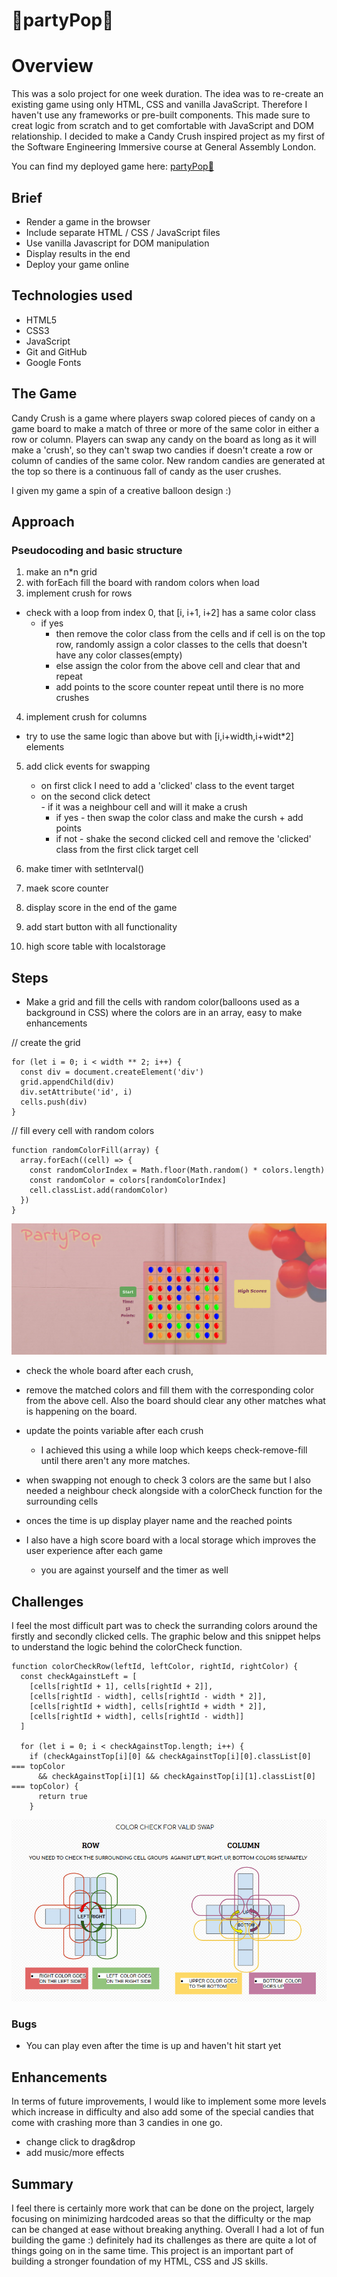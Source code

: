 # 🎈partyPop🎈

# Overview


This was a solo project for one week duration. The idea was to re-create an existing game using only HTML, CSS and vanilla JavaScript. Therefore I haven't use any frameworks or pre-built components. This made sure to creat logic from scratch and to get comfortable with JavaScript and DOM relationship.
I decided to make a Candy Crush inspired project as my first of the Software Engineering Immersive course at General Assembly London. 

You can find my deployed game here: [partyPop🎈](csillabarna.github.io/project-1/)


## Brief

- Render a game in the browser
- Include separate HTML / CSS / JavaScript files
- Use vanilla Javascript for DOM manipulation
- Display results in the end
- Deploy your game online


## Technologies used
- HTML5
- CSS3
- JavaScript 
- Git and GitHub
- Google Fonts

## The Game
Candy Crush is a game where players swap colored pieces of candy on a game board to make a match of three or more of the same color in either a row or column. Players can swap any candy on the board as long as it will make a 'crush', so they can't swap two candies if doesn't create a row or column of candies of the same color. New random candies are generated at the top so there is a continuous fall of candy as the user crushes.

I given my game a spin of a creative balloon design :)

## Approach

### Pseudocoding and basic structure

1. make an n*n grid 
2. with forEach fill the board with random colors when load
3. implement crush for rows
- check with a loop from index 0, that [i, i+1, i+2] has a same color class
    - if yes 
      - then remove the color class from the cells and if cell is on the top row, randomly assign a color classes to the cells that doesn't have any color classes(empty)
      - else assign the color from the above cell and clear that and repeat
      - add points to the score counter
repeat until there is no more crushes 
4. implement crush for columns 
  -  try to use the same logic than above but with [i,i+width,i+widt*2] elements
5. add click events for swapping
     - on first click I need to add a 'clicked' class to the event target
    -  on the second click detect     
            -  if it was a neighbour cell and will it make a crush
          - if yes - then swap the color class and make the cursh + add points
        - if not - shake the second clicked cell
          and  remove the 'clicked' class from the first click target cell

6. make timer with setInterval()
7. maek score counter
8. display score in the end of the game
9. add start button with all functionality
10. high score table with localstorage

## Steps

- Make a grid and fill the cells with random color(balloons used as a background in CSS)
where the colors are in an array, easy to make enhancements

// create the grid
```
for (let i = 0; i < width ** 2; i++) {
  const div = document.createElement('div')
  grid.appendChild(div)
  div.setAttribute('id', i)
  cells.push(div)
}
```
// fill every cell with random colors
```
function randomColorFill(array) {
  array.forEach((cell) => {
    const randomColorIndex = Math.floor(Math.random() * colors.length)
    const randomColor = colors[randomColorIndex]
    cell.classList.add(randomColor)
  })
}
```

![start grid with random balloons](./assets/screenshots/first.jpg)

- check the whole board after each crush,
- remove the matched colors and fill them with the corresponding color from the above cell. Also the board should clear any other matches what is happening on the board.
- update the points variable after each crush
  - I achieved this using a while loop which keeps check-remove-fill until there aren't any more matches.


- when swapping not enough to check 3 colors are the same but I also needed a neighbour check alongside with a colorCheck function for the surrounding cells

- onces the time is up display player name and the reached points
- I also have a high score board with a local storage which improves the user experience after each game
  - you are against yourself and the timer as well

## Challenges 

I feel the most difficult part was to check the surranding colors around the firstly and secondly clicked cells.
The graphic below and this snippet helps to understand the logic behind the colorCheck function. 

```
function colorCheckRow(leftId, leftColor, rightId, rightColor) {
  const checkAgainstLeft = [
    [cells[rightId + 1], cells[rightId + 2]],
    [cells[rightId - width], cells[rightId - width * 2]],
    [cells[rightId + width], cells[rightId + width * 2]],
    [cells[rightId + width], cells[rightId - width]]
  ]

  for (let i = 0; i < checkAgainstTop.length; i++) {
    if (checkAgainstTop[i][0] && checkAgainstTop[i][0].classList[0] === topColor
      && checkAgainstTop[i][1] && checkAgainstTop[i][1].classList[0] === topColor) {
      return true
    }
```

![start grid with random balloons](./assets/screenshots/second.jpg)

### Bugs

- You can play even after the time is up and haven't hit start yet


## Enhancements 

In terms of future improvements, I would like to implement some more levels which increase in difficulty and also add some of the special candies that come with crashing more than 3 candies in one go.
- change click to drag&drop
- add music/more effects

## Summary
I feel there is certainly more work that can be done on the project, largely focusing on minimizing hardcoded areas so that the difficulty or the map can be changed at ease without breaking anything.
Overall I had a lot of fun building the game :) definitely  had its challenges as there are quite a lot of things going on in the same time. This project is an important part of building a stronger foundation of my HTML, CSS and JS skills.


